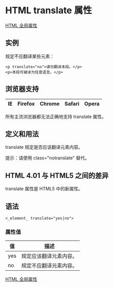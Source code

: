 # HTML translate 属性

[HTML 全局属性](/tags/html_ref_standardattributes.asp)

## 实例

规定不应翻译某些元素：

```
<p translate="no">请勿翻译本段。</p>
<p>本段可被译为任意语言。</p>

```

## 浏览器支持

| IE | Firefox | Chrome | Safari | Opera |
| --- | --- | --- | --- | --- |

所有主流浏览器都无法正确地支持 translate 属性。

## 定义和用法

translate 规定是否应该翻译元素内容。

提示：请使用 class="notranslate" 替代。

## HTML 4.01 与 HTML5 之间的差异

translate 属性是 HTML5 中的新属性。

## 语法

```
<_element_ translate="yes|no">
```

### 属性值

| 值 | 描述 |
| --- | --- |
| yes | 规定应该翻译元素内容。 |
| no | 规定不应翻译元素内容。 |

[HTML 全局属性](/tags/html_ref_standardattributes.asp)

